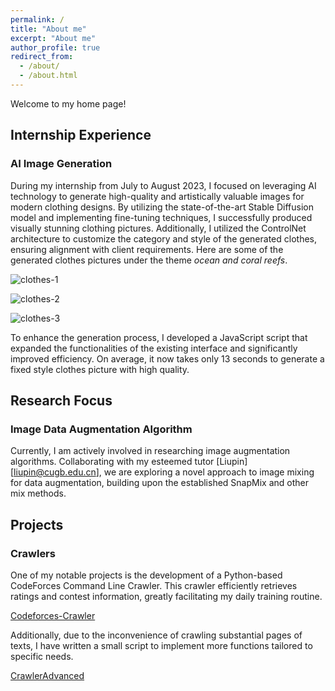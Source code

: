 ```yaml
---
permalink: /
title: "About me"
excerpt: "About me"
author_profile: true
redirect_from: 
  - /about/
  - /about.html
---
```


Welcome to my home page!

## Internship Experience

### AI Image Generation

During my internship from July to August 2023, I focused on leveraging AI technology to generate high-quality and artistically valuable images for modern clothing designs. By utilizing the state-of-the-art Stable Diffusion model and implementing fine-tuning techniques, I successfully produced visually stunning clothing pictures. Additionally, I utilized the ControlNet architecture to customize the category and style of the generated clothes, ensuring alignment with client requirements. Here are some of the generated clothes pictures under the theme *ocean and coral reefs*.

![clothes-1](https://picbedpub-1321448974.cos.ap-hongkong.myqcloud.com/20231030204123-4.png)

![clothes-2](https://picbedpub-1321448974.cos.ap-hongkong.myqcloud.com/20231030204123-3.jpg)

![clothes-3](https://picbedpub-1321448974.cos.ap-hongkong.myqcloud.com/20231030204123-2.png)

To enhance the generation process, I developed a JavaScript script that expanded the functionalities of the existing interface and significantly improved efficiency. On average, it now takes only 13 seconds to generate a fixed style clothes picture with high quality.



## Research Focus

### Image Data Augmentation Algorithm

Currently, I am actively involved in researching image augmentation algorithms. Collaborating with my esteemed tutor [Liupin][liupin@cugb.edu.cn], we are exploring a novel approach to image mixing for data augmentation, building upon the established SnapMix and other mix methods.



## Projects

### Crawlers

One of my notable projects is the development of a Python-based CodeForces Command Line Crawler. This crawler efficiently retrieves ratings and contest information, greatly facilitating my daily training routine.

[Codeforces-Crawler](https://github.com/Beamstripe/CodeForces-Crawler)

Additionally, due to the inconvenience of crawling substantial pages of texts, I have written a small script to implement more functions tailored to specific needs.

[CrawlerAdvanced](https://github.com/Beamstripe/CodeForces-Crawler/blob/main/novelCrawlerAdvanced.py)
